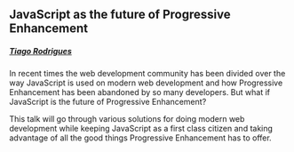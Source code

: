 ## JavaScript as the future of Progressive Enhancement

##### [Tiago Rodrigues](http://twitter.com/trodrigues)

In recent times the web development community has been divided over the way JavaScript is used on modern web development and how Progressive Enhancement has been abandoned by so many developers. But what if JavaScript is the future of Progressive Enhancement?

This talk will go through various solutions for doing modern web development while keeping JavaScript as a first class citizen and taking advantage of all the good things Progressive Enhancement has to offer.